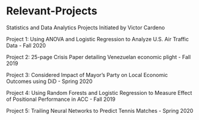 # Relevant-Projects
Statistics and Data Analytics Projects Initiated by Victor Cardeno


Project 1: Using ANOVA and Logistic Regression to Analyze U.S. Air Traffic Data - Fall 2020

Project 2: 25-page Crisis Paper detailing Venezuelan economic plight - Fall 2019

Project 3: Considered Impact of Mayor’s Party on Local Economic Outcomes using DiD - Spring 2020

Project 4: Using Random Forests and Logistic Regression to Measure Effect of Positional Performance in ACC - Fall 2019

Project 5: Trailing Neural Networks to Predict Tennis Matches - Spring 2020






